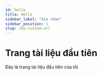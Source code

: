 ```yaml
---
id: hello
title: Hello
sidebar_label: "Xin chào"
sidebar_position: 1
slug: /my-custom-url
---
```


# Trang tài liệu đầu tiên

Đây là trang tài liệu đầu tiên của tôi

